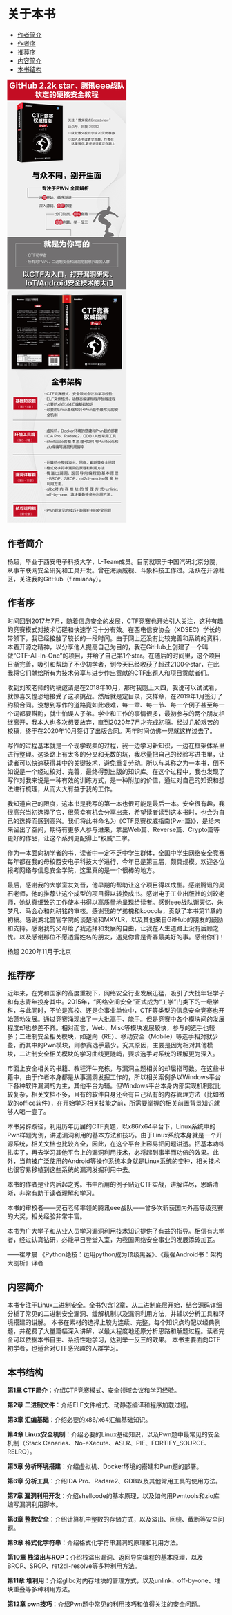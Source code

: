 # 关于本书

- [作者简介](#作者简介)
- [作者序](#作者序)
- [推荐序](#推荐序)
- [内容简介](#内容简介)
- [本书结构](#本书结构)


![img](./poster.jpg)

## 作者简介

杨超，毕业于西安电子科技大学，L-Team成员。目前就职于中国汽研北京分院，从事车联网安全研究和工具开发。曾在海康威视、斗象科技工作过。活跃在开源社区，关注我的GitHub（firmianay）。

## 作者序

时间回到2017年7月，随着信息安全的发展，CTF竞赛也开始引人关注，这种有趣的竞赛模式对技术切磋和快速学习十分有效。在西电信安协会（XDSEC）学长的带领下，我已经接触了较长的一段时间。由于网上还没有比较完善和系统的资料，本着开源之精神，以分享他人提高自己为目的，我在GitHub上创建了一个叫做“CTF-All-In-One”的项目，并给了自己第1个star。在随后的时间里，这个项目日渐完善，吸引和帮助了不少初学者，到今天已经收获了超过2100个star，在此我将它们献给所有为技术分享与进步作出贡献的CTF出题人和项目贡献者们。

收到刘皎老师的约稿邀请是在2018年10月，那时我刚上大四，我说可以试试看，就惊喜又惶恐地接受了这项挑战。然后就是定目录，交样章，在2019年1月签订了约稿合同。没想到写作的道路竟如此艰难，每一章、每一节、每一个例子甚至每一个词都要斟酌，就生怕误人子弟。学业和工作的事情很多，最初参与的两个朋友相继离开，我本人也多次想要放弃，直到2020年7月才完成初稿。经过几轮艰苦的校稿，终于在2020年10月签订了出版合同。两年时间仿佛一晃就这样过去了。

写作的过程基本就是一个现学现卖的过程，我一边学习新知识，一边在框架体系里进行整理。这条路上有太多的分叉和无数的坑，我尽量把自己的经验写进书里，让读者可以快速获得其中的关键技术，避免重复劳动。所以与其称之为一本书，倒不如说是一个经过校对、完善，最终得到出版的知识库。在这个过程中，我也发现了写作对我来说是一种有效的训练方式，是一种附加的价值，通过对自己的知识和想法进行梳理，从而大大有益于我的工作。

我知道自己的限度，这本书是我写的第一本也很可能是最后一本。安全很有趣，我很高兴当初选择了它，很荣幸有机会分享出来，希望读者读到这本书时，也会为自己的选择而感到高兴。我们将此书命名为《CTF竞赛权威指南(Pwn篇)》，是给未来留出了空间，期待有更多人参与进来，拿出Web篇、Reverse篇、Crypto篇等更好的作品，让这个系列更配得上“权威”二字。

作为一本面向初学者的书，读者中一定不乏中学生群体，全国中学生网络安全竞赛每年都在我的母校西安电子科技大学进行，今年已是第三届，颇具规模。欢迎各位报考网络与信息安全学院，这里真的是一个很棒的地方。

最后，感谢我的大学室友刘晋，他早期的帮助让这个项目得以成型。感谢腾讯的吴石老师，他的推荐让这个成型的项目得以转换成书。感谢电子工业出版社的刘皎老师，她认真细致的工作使本书得以高质量地呈现给读者。感谢eee战队谢天忆、朱梦凡、马会心和刘耕铭的审核。感谢我的学弟槐和koocola，贡献了本书第11章的初稿。感谢湖北警官学院的谈楚瑜和MXYLR，以及其他来自GitHub的朋友的鼓励和支持。感谢我的父母给了我选择和发展的自由，让我在人生道路上没有后顾之忧。以及感谢那位不愿透露姓名的朋友，遇见你曾是青春最美好的事。感谢你们！

杨超
2020年11月于北京

## 推荐序

近年来，在党和国家的高度重视下，网络安全行业发展迅猛，吸引了大批年轻学子和有志青年投身其中。2015年，“网络空间安全”正式成为“工学”门类下的一级学科，与此同时，不论是高校、还是企事业单位中，CTF等类型的信息安全竞赛也开始蓬勃发展。通过竞赛涌现出了一大批高手、能手。但是竞赛中各个模块间的发展程度却也参差不齐。相对而言，Web、Misc等模块发展较快，参与的选手也较多；二进制安全相关模块，如逆向（RE）、移动安全（Mobile）等选手相对就少些，而其中的Pwn模块，则参赛选手最少。究其原因，主要是因为相对其他模块，二进制安全相关模块的学习曲线更陡峭，要求选手对系统的理解更为深入。

市面上安全相关的书籍、教程汗牛充栋，与漏洞主题相关的却屈指可数。在这些书籍中，由于作者本身都是从事漏洞发掘工作的，所以相关案例多以Windows平台下各种软件漏洞的为主，其他平台为辅。但Windows平台本身内部实现机制就比较复杂，相关文档不多，且有的软件自身还会有自己私有的内存管理方法（比如微软的office软件），在开始学习相关技能之前，所需要掌握的相关前置背景知识就够人喝一壶了。

本书另辟蹊径，利用历年历届的CTF真题，以x86/x64平台下，Linux系统中的Pwn样题为例，讲述漏洞利用的基本方法和技巧。由于Linux系统本身就是一个开源系统，相关文档也比较齐全，因此，在这个平台上容易把问题讲透。把基本功练扎实了，再去学习其他平台上的漏洞利用技术，必将起到事半而功倍的效果。此外，当前被广泛使用的Android等操作系统本身就是Linux系统的变种，相关技术也很容易移植到这些系统的漏洞发掘利用中去。

本书的作者是业内后起之秀。书中所用的例子贴近CTF实战，讲解详尽，思路清晰，非常有助于读者理解和学习。

本书的审校者——吴石老师率领的腾讯eee战队——曾多次斩获国内外高等级竞赛的大奖，相关经验非常丰富。

本书为广大学子和从业人员学习漏洞利用技术知识提供了有益的指导。相信有志学者，经过认真钻研，必能早日登堂入室，为我国网络安全事业的发展添砖加瓦。

——崔孝晨
《Python绝技：运用python成为顶级黑客》、《最强Android书：架构大剖析》译者

## 内容简介

本书专注于Linux二进制安全。全书包含12章，从二进制底层开始，结合源码详细分析了常见的二进制安全漏洞、缓解机制以及漏洞利用方法，并辅以分析工具和环境搭建的讲解。
本书在素材的选择上较为连续、完整，每个知识点均配以经典例题，并花费了大量篇幅深入讲解，以最大程度地还原分析思路和解题过程。读者完全可以依据本书自主、系统性地学习，达到举一反三的效果。
本书主要面向CTF初学者，也适合对CTF感兴趣的人群学习。

## 本书结构

**第1章 CTF简介**：介绍CTF竞赛模式、安全领域会议和学习经验。

**第2章 二进制文件**：介绍ELF文件格式、动静态编译和程序加载过程。

**第3章 汇编基础**：介绍必要的x86/x64汇编基础知识。

**第4章 Linux安全机制**：介绍必要的Linux基础知识，以及Pwn题中最常见的安全机制（Stack Canaries、No-eXecute、ASLR、PIE、FORTIFY_SOURCE、RELRO）。

**第5章 分析环境搭建**：介绍虚拟机、Docker环境的搭建和Pwn题的部署。

**第6章 分析工具**：介绍IDA Pro、Radare2、GDB以及其他常用工具的使用方法。

**第7章 漏洞利用开发**：介绍shellcode的基本原理，以及如何用Pwntools和zio库编写漏洞利用脚本。

**第8章 整数安全**：介绍计算机中整数的存储方式，以及溢出、回绕、截断等安全问题。

**第9章 格式化字符串**：介绍格式化字符串漏洞的原理和利用方法。

**第10章 栈溢出与ROP**：介绍栈溢出漏洞、返回导向编程的基本原理，以及BROP、SROP、ret2dl-resolve等多种利用方法。

**第11章 堆利用**：介绍glibc对内存堆块的管理方式，以及unlink、off-by-one、堆块重叠等多种利用方法。

**第12章 pwn技巧**：介绍Pwn题中常见的利用技巧和值得关注的安全问题。
